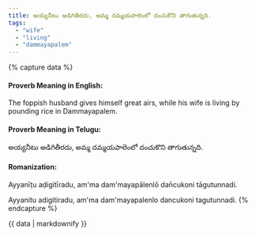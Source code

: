 ```yaml
---
title: అయ్యనీటు అడిగితీరదు, అమ్మ దమ్మయపాలెంలో దంచుకొని తాగుతున్నది.
tags:
  - "wife"
  - "living"
  - "dammayapalem"
---
```


{% capture data %}
#### Proverb Meaning in English:
The foppish husband gives himself great airs, while his wife is living by pounding rice in Dammayapalem.

#### Proverb Meaning in Telugu:
అయ్యనీటు అడిగితీరదు, అమ్మ దమ్మయపాలెంలో దంచుకొని తాగుతున్నది.

#### Romanization:
Ayyanīṭu aḍigitīradu, am'ma dam'mayapālenlō dan̄cukoni tāgutunnadi.

Ayyanitu adigitiradu, am'ma dam'mayapalenlo dancukoni tagutunnadi.
{% endcapture %}

{{ data | markdownify }}

